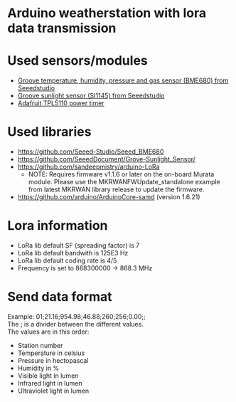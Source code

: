 # Arduino weatherstation with lora data transmission

# Used sensors/modules
* [Groove temperature, humidity, pressure and gas sensor (BME680) from Seeedstudio](http://wiki.seeedstudio.com/Grove-Temperature_Humidity_Pressure_Gas_Sensor_BME680/)
* [Groove sunlight sensor (SI1145) from Seeedstudio](http://wiki.seeedstudio.com/Grove-Sunlight_Sensor/)
* [Adafruit TPL5110 power timer](https://learn.adafruit.com/adafruit-tpl5110-power-timer-breakout/usage)

# Used libraries
* https://github.com/Seeed-Studio/Seeed_BME680
* https://github.com/SeeedDocument/Grove-Sunlight_Sensor/
* https://github.com/sandeepmistry/arduino-LoRa
  * NOTE: Requires firmware v1.1.6 or later on the on-board Murata module. Please use the MKRWANFWUpdate_standalone example from latest MKRWAN library release to update the firmware.
* https://github.com/arduino/ArduinoCore-samd (version 1.6.21)

# Lora information
* LoRa lib default SF (spreading factor) is 7
* LoRa lib default bandwith is 125E3 Hz
* LoRa lib default coding rate is 4/5
* Frequency is set to 868300000 -> 868.3 MHz

# Send data format
Example: 01;21.16;954.98;46.88;260;256;0.00;;  
The ; is a divider between the different values.  
The values are in this order:
* Station number
* Temperature in celsius
* Pressure in hectopascal
* Humidity in %
* Visible light in lumen
* Infrared light in lumen
* Ultraviolet light in lumen
